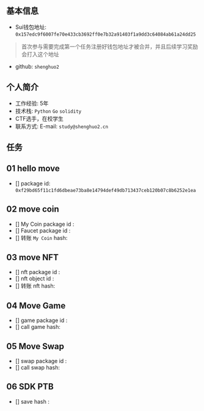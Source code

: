 ## 基本信息
- Sui钱包地址: `0x157edc9f6007fe70e433cb3692ff0e7b32a91403f1a9dd3c64084ab61a24dd25`
> 首次参与需要完成第一个任务注册好钱包地址才被合并，并且后续学习奖励会打入这个地址
- github: `shenghuo2`

## 个人简介
- 工作经验: 5年
- 技术栈: `Python` `Go` `solidity` 
- CTF选手，在校学生
- 联系方式: E-mail: `study@shenghuo2.cn` 

## 任务

##   01 hello move  
- [] package id: `0xf29bd65f11c1fd6dbeae73ba8e14794def49db713437ceb120b07c8b6252e1ea`

##   02 move coin
- [] My Coin package id : 
- [] Faucet package id : 
- [] 转账 `My Coin` hash:

##   03 move NFT
- [] nft package id :
- [] nft object id : 
- [] 转账 nft  hash:

##   04 Move Game
- [] game package id :
- [] call game hash:

##   05 Move Swap
- [] swap package id :
- [] call swap hash:

##   06 SDK PTB
- [] save hash :
